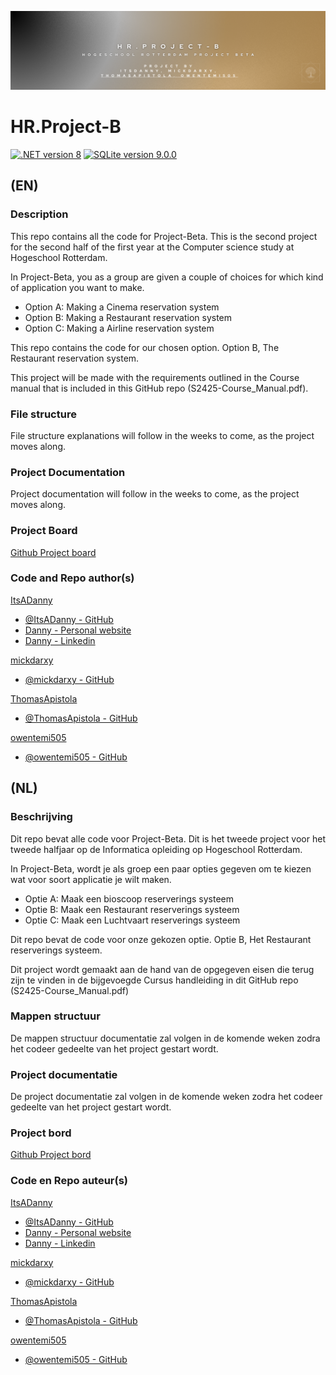 ![HR.Project-B banner](https://github.com/ItsADanny/HR.Project-B/blob/main/HR_Project-B_Banner.png?raw=true)

# HR.Project-B

[![.NET version 8](https://img.shields.io/badge/version-8.0-purple.svg?logo=dotnet)]()
[![SQLite version 9.0.0](https://img.shields.io/badge/SQLite-9.0.0%20rc.1.24451.1-003B57.svg?logo=sqlite)]()

## (EN)

### Description
This repo contains all the code for Project-Beta. This is the second project for the second half of the first year at the Computer science study at Hogeschool Rotterdam.

In Project-Beta, you as a group are given a couple of choices for which kind of application you want to make.

* Option A: Making a Cinema reservation system
* Option B: Making a Restaurant reservation system
* Option C: Making a Airline reservation system

This repo contains the code for our chosen option. 
Option B, The Restaurant reservation system.

This project will be made with the requirements outlined in the Course manual that is included in this GitHub repo (S2425-Course_Manual.pdf).

### File structure
File structure explanations will follow in the weeks to come, as the project moves along.

### Project Documentation
Project documentation will follow in the weeks to come, as the project moves along.

### Project Board

[Github Project board](https://github.com/users/ItsADanny/projects/7/views/1)

### Code and Repo author(s)

[ItsADanny](https://github.com/ItsADanny)
- [@ItsADanny - GitHub](https://github.com/ItsADanny)
- [Danny - Personal website](https://ddesnoo.nl)
- [Danny - Linkedin](https://www.linkedin.com/in/ddesnoo/)

[mickdarxy](https://github.com/mickdarxy)
- [@mickdarxy - GitHub](https://github.com/mickdarxy)

[ThomasApistola](https://github.com/ThomasApistola)
- [@ThomasApistola - GitHub](https://github.com/ThomasApistola)

[owentemi505](https://github.com/owentemi505)
- [@owentemi505 - GitHub](https://github.com/owentemi505)

## (NL)

### Beschrijving
Dit repo bevat alle code voor Project-Beta. Dit is het tweede project voor het tweede halfjaar op de Informatica opleiding op Hogeschool Rotterdam.

In Project-Beta, wordt je als groep een paar opties gegeven om te kiezen wat voor soort applicatie je wilt maken.

* Optie A: Maak een bioscoop reserverings systeem
* Optie B: Maak een Restaurant reserverings systeem
* Optie C: Maak een Luchtvaart reserverings systeem

Dit repo bevat de code voor onze gekozen optie. Optie B, Het Restaurant reserverings systeem.

Dit project wordt gemaakt aan de hand van de opgegeven eisen die terug zijn te vinden in de bijgevoegde Cursus handleiding in dit GitHub repo (S2425-Course_Manual.pdf)

### Mappen structuur
De mappen structuur documentatie zal volgen in de komende weken zodra het codeer gedeelte van het project gestart wordt.

### Project documentatie
De project documentatie zal volgen in de komende weken zodra het codeer gedeelte van het project gestart wordt.

### Project bord

[Github Project bord](https://github.com/users/ItsADanny/projects/7/views/1)

### Code en Repo auteur(s)

[ItsADanny](https://github.com/ItsADanny)
- [@ItsADanny - GitHub](https://github.com/ItsADanny)
- [Danny - Personal website](https://ddesnoo.nl)
- [Danny - Linkedin](https://www.linkedin.com/in/ddesnoo/)

[mickdarxy](https://github.com/mickdarxy)
- [@mickdarxy - GitHub](https://github.com/mickdarxy)

[ThomasApistola](https://github.com/ThomasApistola)
- [@ThomasApistola - GitHub](https://github.com/ThomasApistola)

[owentemi505](https://github.com/owentemi505)
- [@owentemi505 - GitHub](https://github.com/owentemi505)
